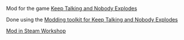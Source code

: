 Mod for the game [Keep Talking and Nobody Explodes](https://keeptalkinggame.com/)

Done using the [Modding toolkit for Keep Talking and Nobody Explodes](https://github.com/keeptalkinggame/ktanemodkit)

[Mod in Steam Workshop](https://steamcommunity.com/sharedfiles/filedetails/?id=1800417291)

